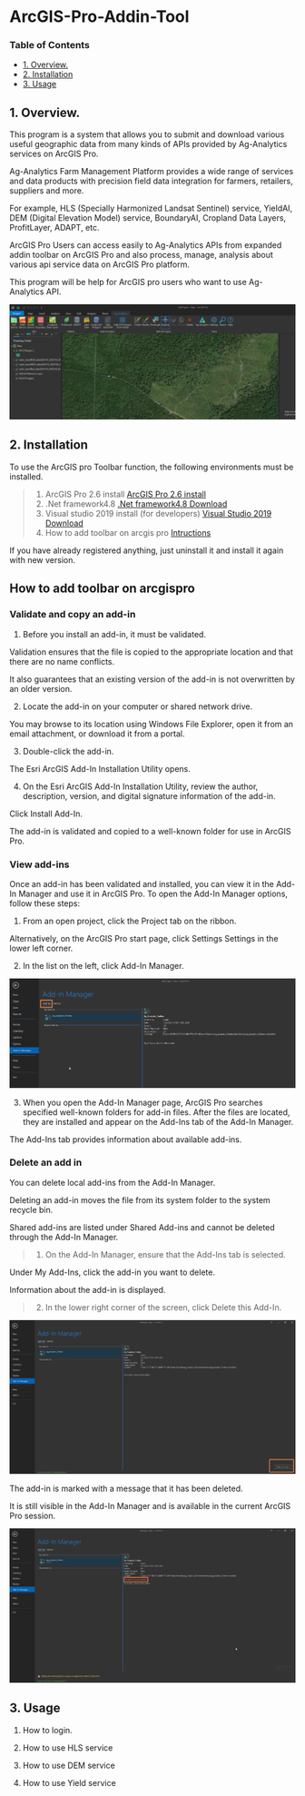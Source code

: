 # ArcGIS-Pro-Addin-Tool



### Table of Contents

- [1. Overview.](#1.-Overview.)
- [2. Installation](#2.-Installation.)
- [3. Usage](#3.-Usage)


## 1. Overview.

This program is a system that allows you to submit and download various useful geographic data from many kinds of APIs provided by Ag-Analytics services on ArcGIS Pro.

Ag-Analytics Farm Management Platform provides a wide range of services and data products with precision field data integration for farmers, retailers, suppliers and more.

For example, HLS (Specially Harmonized Landsat Sentinel) service, YieldAI, DEM (Digital Elevation Model) service, BoundaryAI, Cropland Data Layers, ProfitLayer, ADAPT, etc.

ArcGIS Pro Users can access easily to Ag-Analytics APIs from expanded addin toolbar on ArcGIS Pro and also process, manage, analysis about various api service data on ArcGIS Pro platform.

This program will be help for ArcGIS pro users who want to use Ag-Analytics API.

![Project Image](https://github.com/DavidFullstackdev/ArcGIS-Pro-Addin-Tool/blob/master/images/Generalworkflow.png)

## 2. Installation

To use the ArcGIS pro Toolbar function, the following environments must be installed.
> 1) ArcGIS Pro 2.6 install
[ArcGIS Pro 2.6 install](https://pro.arcgis.com/en/pro-app/get-started/install-and-sign-in-to-arcgis-pro.htm)
> 2) .Net framework4.8 
[.Net framework4.8 Download](https://dotnet.microsoft.com/download/)
> 3) Visual studio 2019 install (for developers)
[Visual Studio 2019 Download](https://visualstudio.microsoft.com/downloads/)
> 4) How to add toolbar on arcgis pro
[Intructions](https://awesomeopensource.com/project/Esri/arcgis-pro-sdk-community-samples/) 

If you have already registered anything, just uninstall it and install it again with new version.

## How to add toolbar on arcgispro

### Validate and copy an add-in

1. Before you install an add-in, it must be validated. 

Validation ensures that the file is copied to the appropriate location and that there are no name conflicts. 

It also guarantees that an existing version of the add-in is not overwritten by an older version.

2. Locate the add-in on your computer or shared network drive.

You may browse to its location using Windows File Explorer, open it from an email attachment, or download it from a portal.

3. Double-click the add-in.

The Esri ArcGIS Add-In Installation Utility opens.

4. On the Esri ArcGIS Add-In Installation Utility, review the author, description, version, and digital signature information of the add-in.

Click Install Add-In.

The add-in is validated and copied to a well-known folder for use in ArcGIS Pro.

### View add-ins

Once an add-in has been validated and installed, you can view it in the Add-In Manager and use it in ArcGIS Pro. To open the Add-In Manager options, follow these steps:

1. From an open project, click the Project tab on the ribbon. 

Alternatively, on the ArcGIS Pro start page, click Settings Settings in the lower left corner.

2. In the list on the left, click Add-In Manager.

![Project Image](https://github.com/DavidFullstackdev/ArcGIS-Pro-Addin-Tool/blob/master/images/add-ins.png)

3. When you open the Add-In Manager page, ArcGIS Pro searches specified well-known folders for add-in files. After the files are located, they are installed and appear on the Add-Ins tab of the Add-In Manager. 

The Add-Ins tab provides information about available add-ins.



### Delete an add in 

You can delete local add-ins from the Add-In Manager. 

Deleting an add-in moves the file from its system folder to the system recycle bin. 

Shared add-ins are listed under Shared Add-ins and cannot be deleted through the Add-In Manager.

> 1. On the Add-In Manager, ensure that the Add-Ins tab is selected. 

Under My Add-Ins, click the add-in you want to delete.

Information about the add-in is displayed.

> 2. In the lower right corner of the screen, click Delete this Add-In.

![Project Image](https://github.com/DavidFullstackdev/ArcGIS-Pro-Addin-Tool/blob/master/images/del-addin.png)

The add-in is marked with a message that it has been deleted. 

It is still visible in the Add-In Manager and is available in the current ArcGIS Pro session.

![Project Image](https://github.com/DavidFullstackdev/ArcGIS-Pro-Addin-Tool/blob/master/images/del-msg.png)


## 3. Usage

1) How to login.

2) How to use HLS service

3) How to use DEM service

4) How to use Yield service





